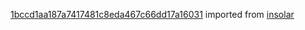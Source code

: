 [1bccd1aa187a7417481c8eda467c66dd17a16031](https://github.com/insolar/insolar/commit/1bccd1aa187a7417481c8eda467c66dd17a16031) imported from [insolar](https://github.com/insolar/insolar)
